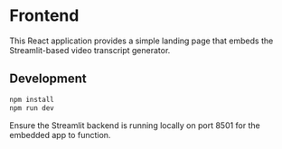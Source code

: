 # Frontend

This React application provides a simple landing page that embeds the Streamlit-based video transcript generator.

## Development

```bash
npm install
npm run dev
```

Ensure the Streamlit backend is running locally on port 8501 for the embedded app to function.
